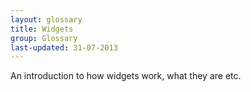 ```yaml
---
layout: glossary
title: Widgets
group: Glossary
last-updated: 31-07-2013
---
```


An introduction to how widgets work, what they are etc.